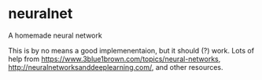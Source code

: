 # neuralnet
A homemade neural network

This is by no means a good implemenentaion, but it should (?) work.
Lots of help from 
https://www.3blue1brown.com/topics/neural-networks,
http://neuralnetworksanddeeplearning.com/,
and other resources.
